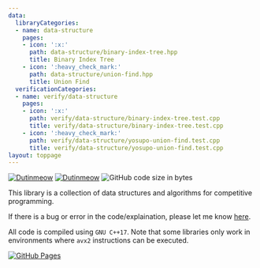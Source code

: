 ```yaml
---
data:
  libraryCategories:
  - name: data-structure
    pages:
    - icon: ':x:'
      path: data-structure/binary-index-tree.hpp
      title: Binary Index Tree
    - icon: ':heavy_check_mark:'
      path: data-structure/union-find.hpp
      title: Union Find
  verificationCategories:
  - name: verify/data-structure
    pages:
    - icon: ':x:'
      path: verify/data-structure/binary-index-tree.test.cpp
      title: verify/data-structure/binary-index-tree.test.cpp
    - icon: ':heavy_check_mark:'
      path: verify/data-structure/yosupo-union-find.test.cpp
      title: verify/data-structure/yosupo-union-find.test.cpp
layout: toppage
---
```

[![Dutinmeow](https://img.shields.io/endpoint?url=https%3A%2F%2Fatcoder-badges.now.sh%2Fapi%2Fatcoder%2Fjson%2FNyaan)](https://atcoder.jp/users/dutinmeow)
[![Dutinmeow](https://img.shields.io/endpoint?url=https%3A%2F%2Fatcoder-badges.now.sh%2Fapi%2Fcodeforces%2Fjson%2FNyaan)](https://codeforces.com/profile/dutin)
![GitHub code size in bytes](https://img.shields.io/github/languages/code-size/dutinmeow/library?style=flat-square)

This library is a collection of data structures and algorithms for competitive programming. 

If there is a bug or error in the code/explaination, please let me know [here](https://github.com/dutinmeow/library/issues/new/choose).

All code is compiled using `GNU C++17`. Note that some libraries only work in environments where `avx2` instructions can be executed.

[![GitHub Pages](https://img.shields.io/static/v1?label=GitHub+Pages&message=Homepage+&color=brightgreen&logo=github)](https://dutinmeow.github.io/)
